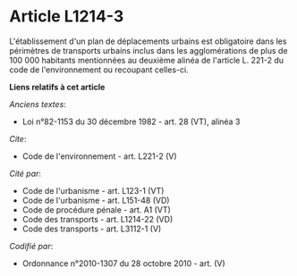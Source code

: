 # Article L1214-3

L'établissement d'un plan de déplacements urbains est obligatoire dans les périmètres de transports urbains inclus dans les
agglomérations de plus de 100 000 habitants mentionnées au deuxième alinéa de l'article L. 221-2 du code de l'environnement
ou recoupant celles-ci.

**Liens relatifs à cet article**

_Anciens textes_:

  - Loi n°82-1153 du 30 décembre 1982 - art. 28 (VT), alinéa 3

_Cite_:

  - Code de l'environnement - art. L221-2 (V)

_Cité par_:

  - Code de l'urbanisme - art. L123-1 (VT)
  - Code de l'urbanisme - art. L151-48 (VD)
  - Code de procédure pénale - art. A1 (VT)
  - Code des transports - art. L1214-22 (VD)
  - Code des transports - art. L3112-1 (V)

_Codifié par_:

  - Ordonnance n°2010-1307 du 28 octobre 2010 - art. (V)
